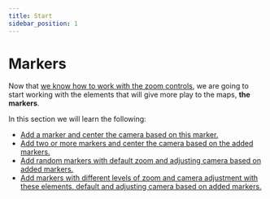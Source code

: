 ```yaml
---
title: Start
sidebar_position: 1
---
```


# Markers

Now that [we know how to work with the zoom controls](../zoom/positions-btn-texts.md), we are going to start working with the elements that will give more play to the maps, **the markers**.

In this section we will learn the following:
* [Add a marker and center the camera based on this marker.](./one-marker.md)
* [Add two or more markers and center the camera based on the added markers.](./two-or-more-markers.md)
* [Add random markers with default zoom and adjusting camera based on added markers.](./random-markers-default-zoom.md)
* [Add markers with different levels of zoom and camera adjustment with these elements. default and adjusting camera based on added markers.](./random-markers-select-zoom.md)